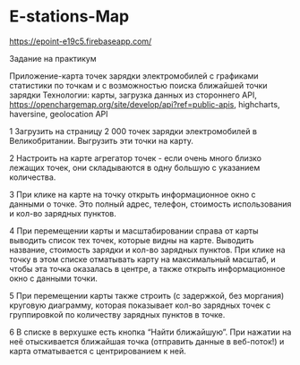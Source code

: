 # E-stations-Map


https://epoint-e19c5.firebaseapp.com/

Задание на практикум

Приложение-карта точек зарядки электромобилей с графиками статистики по точкам и с возможностью поиска ближайшей точки зарядки
Технологии: карты, загрузка данных из стороннего API, https://openchargemap.org/site/develop/api?ref=public-apis, highcharts, haversine, geolocation API

1 Загрузить на страницу 2 000 точек зарядки электромобилей в Великобритании. Выгрузить эти точки на карту.

2 Настроить на карте агрегатор точек - если очень много близко лежащих точек, они складываются в одну большую с указанием количества.

3 При клике на карте на точку открыть информационное окно с данными о точке. Это полный адрес, телефон, стоимость использования и кол-во зарядных пунктов.

4 При перемещении карты и масштабировании справа от карты выводить список тех точек, которые видны на карте. Выводить название, стоимость зарядки и кол-во зарядных пунктов.
При клике на точку в этом списке отматывать карту на максимальный масштаб, и чтобы эта точка оказалась в центре, а также открыть информационное окно с данными точки.

5 При перемещении карты также строить (с задержкой, без моргания) круговую диаграмму, которая показывает кол-во зарядных
точек с группировкой по количеству зарядных пунктов в точке.

6 В списке в верхушке есть кнопка “Найти ближайшую”. При нажатии на неё отыскивается ближайшая точка (отправить данные  в веб-поток!) и карта отматывается с центрированием к ней. 
